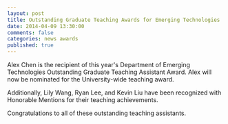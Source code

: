 ```yaml
---
layout: post
title: Outstanding Graduate Teaching Awards for Emerging Technologies
date: 2014-04-09 13:30:00
comments: false
categories: news awards
published: true
---
```


Alex Chen is the recipient of this year's Department of Emerging Technologies Outstanding Graduate Teaching Assistant Award. Alex will now be nominated for the University-wide teaching award.

Additionally, Lily Wang, Ryan Lee, and Kevin Liu have been recognized with Honorable Mentions for their teaching achievements.

Congratulations to all of these outstanding teaching assistants.
